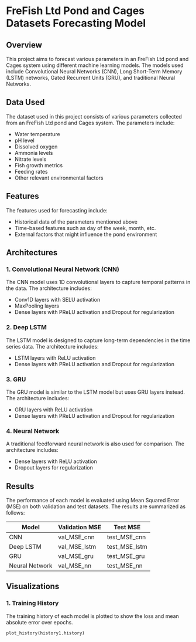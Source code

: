 # FreFish Ltd Pond and Cages Datasets Forecasting Model

## Overview
This project aims to forecast various parameters in an FreFish Ltd pond and Cages system using different machine learning models. The models used include Convolutional Neural Networks (CNN), Long Short-Term Memory (LSTM) networks, Gated Recurrent Units (GRU), and traditional Neural Networks.

## Data Used
The dataset used in this project consists of various parameters collected from an FreFish Ltd pond and Cages system. The parameters include:
- Water temperature
- pH level
- Dissolved oxygen
- Ammonia levels
- Nitrate levels
- Fish growth metrics
- Feeding rates
- Other relevant environmental factors

## Features
The features used for forecasting include:
- Historical data of the parameters mentioned above
- Time-based features such as day of the week, month, etc.
- External factors that might influence the pond environment

## Architectures
### 1. Convolutional Neural Network (CNN)
The CNN model uses 1D convolutional layers to capture temporal patterns in the data. The architecture includes:
- Conv1D layers with SELU activation
- MaxPooling layers
- Dense layers with PReLU activation and Dropout for regularization

### 2. Deep LSTM
The LSTM model is designed to capture long-term dependencies in the time series data. The architecture includes:
- LSTM layers with ReLU activation
- Dense layers with PReLU activation and Dropout for regularization

### 3. GRU
The GRU model is similar to the LSTM model but uses GRU layers instead. The architecture includes:
- GRU layers with ReLU activation
- Dense layers with PReLU activation and Dropout for regularization

### 4. Neural Network
A traditional feedforward neural network is also used for comparison. The architecture includes:
- Dense layers with ReLU activation
- Dropout layers for regularization

## Results
The performance of each model is evaluated using Mean Squared Error (MSE) on both validation and test datasets. The results are summarized as follows:

| Model           | Validation MSE | Test MSE |
|-----------------|----------------|----------|
| CNN             | val_MSE_cnn    | test_MSE_cnn |
| Deep LSTM       | val_MSE_lstm   | test_MSE_lstm |
| GRU             | val_MSE_gru    | test_MSE_gru |
| Neural Network  | val_MSE_nn     | test_MSE_nn |

## Visualizations
### 1. Training History
The training history of each model is plotted to show the loss and mean absolute error over epochs.

```python
plot_history(history1.history)